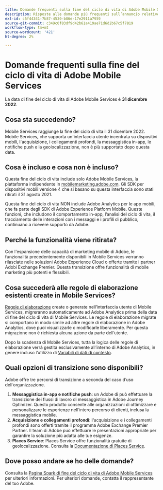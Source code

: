 ```yaml
---
title: Domande frequenti sulla fine del ciclo di vita di Adobe Mobile Services
description: Risposte alle domande più frequenti sull’annuncio relativo alla fine del ciclo di vita, ad Adobe Mobile Services.
exl-id: c5f44341-7b87-4530-b86e-17e2911a7959
source-git-commit: c349c0f83df9d42b61a419ae71d6d2b67c5f7819
workflow-type: tm+mt
source-wordcount: '421'
ht-degree: 2%

---
```


# Domande frequenti sulla fine del ciclo di vita di Adobe Mobile Services

La data di fine del ciclo di vita di Adobe Mobile Services è **31 dicembre 2022**.

## Cosa sta succedendo?

Mobile Services raggiunge la fine del ciclo di vita il 31 dicembre 2022. Mobile Services, che supporta un&#39;interfaccia utente incentrata su dispositivi mobili, l&#39;acquisizione, i collegamenti profondi, la messaggistica in-app, le notifiche push e la geolocalizzazione, non è più supportato dopo questa data.

## Cosa è incluso e cosa non è incluso?

Questa fine del ciclo di vita include solo Adobe Mobile Services, la piattaforma indipendente in [mobilemarketing.adobe.com](https://mobilemarketing.adobe.com). Gli SDK per dispositivi mobili versione 4 che si basano su questa interfaccia sono stati ritirati il 31 agosto 2021.

Questa fine del ciclo di vita NON include Adobe Analytics per le app mobili, che fa parte degli SDK di Adobe Experience Platform Mobile. Queste funzioni, che includono il comportamento in-app, l’analisi del ciclo di vita, il tracciamento delle interazioni con i messaggi e i profili di pubblico, continuano a ricevere supporto da Adobe.

## Perché la funzionalità viene ritirata?

Con l&#39;espansione delle capacità di marketing mobile di Adobe, le funzionalità precedentemente disponibili in Mobile Services verranno rilasciate nelle soluzioni Adobe Experience Cloud o offerte tramite i partner Adobi Exchange Premier. Questa transizione offre funzionalità di mobile marketing più potenti e flessibili.

## Cosa succederà alle regole di elaborazione esistenti create in Mobile Services?

[Regole di elaborazione](https://experienceleague.adobe.com/docs/analytics/admin/admin-tools/processing-rules/processing-rules.html) create o generate nell’interfaccia utente di Mobile Services, migreranno automaticamente ad Adobe Analytics prima della data di fine del ciclo di vita di Mobile Services. Le regole di elaborazione migrate si comportano in modo simile ad altre regole di elaborazione in Adobe Analytics, dove puoi visualizzarle o modificarle liberamente. Per questa migrazione non è richiesta alcuna azione da parte dell’utente.

Dopo la scadenza di Mobile Services, tutta la logica delle regole di elaborazione verrà gestita esclusivamente all’interno di Adobe Analytics, in genere incluso l’utilizzo di [Variabili di dati di contesto](https://experienceleague.adobe.com/docs/analytics/implementation/vars/page-vars/contextdata.html?lang=it).

## Quali opzioni di transizione sono disponibili?

Adobe offre tre percorsi di transizione a seconda del caso d’uso dell’organizzazione.

1. **Messaggistica in-app e notifiche push**: un Adobe di può effettuare la transizione dei flussi di lavoro di messaggistica in Adobe Journey Optimizer. Questo prodotto consente alle organizzazioni di ottimizzare e personalizzare le esperienze nell’intero percorso di clienti, inclusa la messaggistica mobile.
1. **Acquisizione e collegamenti profondi**: l&#39;acquisizione e i collegamenti profondi sono offerti tramite il programma Adobe Exchange Premier Partner. Il team di Adobe può effettuare le presentazioni appropriate per garantire la soluzione più adatta alle tue esigenze.
1. **Places Service**: Places Service offre funzionalità gratuite di geolocalizzazione. Consulta la [Documentazione di Places Service](https://experienceleague.adobe.com/docs/places/using/home.html).

## Dove posso andare se ho delle domande?

Consulta la [Pagina Spark di fine del ciclo di vita di Adobe Mobile Services](https://spark.adobe.com/page/C6D30y09zaRpD/) per ulteriori informazioni. Per ulteriori domande, contatta il rappresentante del tuo Adobe.
